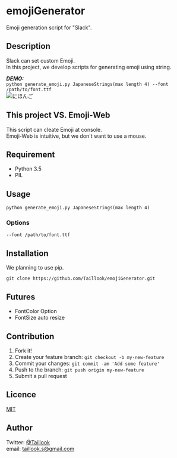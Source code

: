 emojiGenerator
====

Emoji generation script for "Slack".

## Description
Slack can set custom Emoji.  
In this project, we develop scripts for generating emoji using string.

***DEMO:***  
`python generate_emoji.py JapaneseStrings(max length 4) --font /path/to/font.ttf`  
![にほんご](http://i.imgur.com/gizAfKB.png)

## This project VS. Emoji-Web
This script can cleate Emoji at console.  
Emoji-Web is intuitive, but we don't want to use a mouse.

## Requirement

- Python 3.5
- PIL

## Usage
`python generate_emoji.py JapaneseStrings(max length 4)`

### Options
```
--font /path/to/font.ttf
```

## Installation
We planning to use pip.  
```
git clone https://github.com/Taillook/emojiGenerator.git
```

## Futures
- FontColor Option
- FontSize auto resize

## Contribution
1. Fork it!
2. Create your feature branch: `git checkout -b my-new-feature`
3. Commit your changes: `git commit -am 'Add some feature'`
4. Push to the branch: `git push origin my-new-feature`
5. Submit a pull request

## Licence

[MIT](https://github.com/Taillook/emojiGenerator/blob/master/LICENSE)

## Author

Twitter: [@Taillook](https://twitter.com/Taillook)  
email: taillook.s@gmail.com
